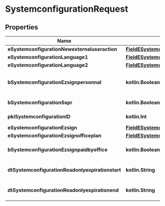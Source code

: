 
# SystemconfigurationRequest

## Properties
Name | Type | Description | Notes
------------ | ------------- | ------------- | -------------
**eSystemconfigurationNewexternaluseraction** | [**FieldESystemconfigurationNewexternaluseraction**](FieldESystemconfigurationNewexternaluseraction.md) |  | 
**eSystemconfigurationLanguage1** | [**FieldESystemconfigurationLanguage1**](FieldESystemconfigurationLanguage1.md) |  | 
**eSystemconfigurationLanguage2** | [**FieldESystemconfigurationLanguage2**](FieldESystemconfigurationLanguage2.md) |  | 
**bSystemconfigurationEzsignpersonnal** | **kotlin.Boolean** | Whether if we allow the creation of personal files in eZsign | 
**bSystemconfigurationSspr** | **kotlin.Boolean** | Whether if we allow SSPR | 
**pkiSystemconfigurationID** | **kotlin.Int** | The unique ID of the Systemconfiguration |  [optional]
**eSystemconfigurationEzsign** | [**FieldESystemconfigurationEzsign**](FieldESystemconfigurationEzsign.md) |  |  [optional]
**eSystemconfigurationEzsignofficeplan** | [**FieldESystemconfigurationEzsignofficeplan**](FieldESystemconfigurationEzsignofficeplan.md) |  |  [optional]
**bSystemconfigurationEzsignpaidbyoffice** | **kotlin.Boolean** | Whether if Ezsign is paid by the company or not |  [optional]
**dtSystemconfigurationReadonlyexpirationstart** | **kotlin.String** | The start date where the system will be in read only |  [optional]
**dtSystemconfigurationReadonlyexpirationend** | **kotlin.String** | The end date where the system will be in read only |  [optional]



